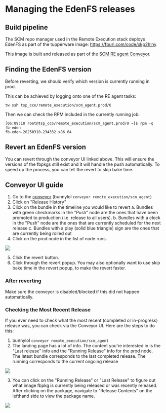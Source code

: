 # Managing the EdenFS releases

## Build pipeline

The SCM repo manager used in the Remote Execution stack deploys EdenFS as part of the tupperware image: https://fburl.com/code/xkp2hiny.

This image is built and released as part of the [SCM RE agent Conveyor](https://www.internalfb.com/svc/services/remote_execution/scm_agent/conveyor/remote_execution/scm_agent/releases).

## Finding the EdenFS version

Before reverting, we should verify which version is currently running in prod.

This can be achieved by logging onto one of the RE agent tasks:
```
tw ssh tsp_cco/remote_execution/scm_agent.prod/0
```
Then we can check the RPM included in the currently running job:
```
[06:09:10 root@tsp_cco/remote_execution/scm_agent.prod/0 ~]$ rpm -q fb-eden
fb-eden-20250310-234332.x86_64
```

## Revert an EdenFS version

You can revert through the conveyor UI linked above. This will ensure the versions of the fbpkgs still exist and it will handle the push automatically.
To speed up the process, you can tell the revert to skip bake time.

## Conveyor UI guide

1. Go to the [conveyor]((https://www.internalfb.com/svc/services/remote_execution/scm_agent/conveyor/remote_execution/scm_agent/releases)) (bunnylol `conveyor remote_execution/scm_agent`)
2. Click on "Release History"
3. Click on the bundle in the timeline you would like to revert
    a. Bundles with green checkmarks in the "Push" node are the ones that have been promoted to production (i.e. release to all users).
    b. Bundles with a clock in the "Push" node are the ones that are currently scheduled for the next release
    c. Bundles with a play (solid blue triangle) sign are the ones that are currently being rolled out
4. Click on the prod node in the list of node runs.

![](px/6MqP4)

5. Click the revert button.
6. Click through the revert popup. You may also optionally want to use skip bake time in the revert popup, to make the revert faster.

### After reverting

Make sure the conveyor is disabled/blocked if this did not happen automatically.

### Checking the Most Recent Release

If you ever need to check what the most recent (completed or in-progress) release was, you can check via the Conveyor UI. Here are the steps to do this:
1. bunnylol `conveyor remote_execution/scm_agent`
2. The landing page has a lot of info. The content you're interested in is the "Last release" info and the "Running Release" info for the prod node. The latest bundle corresponds to the last completed release. The running corresponds to the current ongoing release

![](px/6Mr4R)

3. You can click on the "Running Release" or "Last Release" to figure out what image fbpkg is currently being released or was recently released. After clicking on the package, navigate to "Release Contents" on the lefthand side to view the package name.

![](px/6Mr6l)
